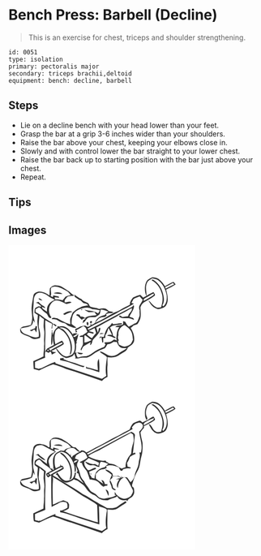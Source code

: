 # Bench Press: Barbell (Decline)
> This is an exercise for chest, triceps and shoulder strengthening.

``` 
id: 0051 
type: isolation 
primary: pectoralis major 
secondary: triceps brachii,deltoid 
equipment: bench: decline, barbell 
``` 

## Steps

 - Lie on a decline bench with your head lower than your feet.
 - Grasp the bar at a grip 3-6 inches wider than your shoulders.
 - Raise the bar above your chest, keeping your elbows close in.
 - Slowly and with control lower the bar straight to your lower chest.
 - Raise the bar back up to starting position with the bar just above your chest.
 - Repeat.

## Tips


## Images

<svg width="368" height="300" viewBox="0 0 276 225" xmlns="http://www.w3.org/2000/svg"><g fill="#FFF"><path d="M0 0h276v225H0V0m212.46 47.67c-2.99 1.8-6.79 3-8.35 6.42-3.16 6.53-2.7 14.42-.11 21.06-1.58.8-3.14 1.6-4.71 2.41-1.35-1.43-2.64-2.92-4.19-4.14-3.74.77-7.41 2.18-10.71 4.08-2.47 3.04-4.73 6.56-4.74 10.62-4.57 2.73-9.66 4.47-14.02 7.56-2.92 2.12-6.44 2.97-9.73 4.28-9.1 5.26-17.89 11.16-27.76 14.93 1.76-2.12 3.46-4.32 5.45-6.24 2.6-2.16 6.1-2.55 9.35-2.53.81-.83 1.62-1.65 2.43-2.48-.29-.38-.86-1.14-1.15-1.52 2.78-1.47 5.87-1.75 8.96-1.53l2.23-1.63c-2.28-.47-4.57-.87-6.87-1.25-1.44-1.41-2.84-3-4.75-3.79-3.27-1.14-6.72-.17-9.98.48-3.62-2.01-7.89-1.75-11.71-3.11-2.9-.8-2.37-5.04-5.16-6.07-3.2-1.38-6.66-2.31-8.77-5.32-3.93-1.44-7.1-4.1-10.28-6.75-.01 1.08 0 2.15.01 3.23 2.94 2.03 5.71 4.36 9.13 5.57 1.24 1.3 2.51 2.57 3.86 3.76 1.76.32 3.49.72 5.21 1.21.63.74 1.26 1.48 1.9 2.22-4.05.69-8.35.82-11.92 3.11-4.19 1.29-7.46 4.34-10.79 7.04-1.67 2.33-2.08 5.32-3.26 7.91-1.41 3.1-.5 6.55-.46 9.82-7.08-1.71-13.32-5.6-19.67-9-2.51-.17-7.03-1.97-8.01 1.39 3 .11 6.46-.32 8.93 1.77 2.67 2.06 5.84 3.33 9.15 3.9 3.21.51 4.89 3.85 7.97 4.68 3.43 1.02 6.73 3.39 10.44 2.04-2.3-1.77-4.74-3.37-7.02-5.18-.02-3.6.08-7.25 1.19-10.7.99-5.31 5.66-8.87 10.29-11.01 5.98-2.32 13.41-4.26 19.07-.18 3.92.09 7.78.78 11.54 1.86-.87 1.44-1.82 2.83-2.77 4.21-6.08-3.97-13.57-3.47-20.32-5.41 1.94 1.64 4.29 2.66 6.53 3.82 2.72-.09 5.44-.21 8.16-.43 1.17 1.45 2.31 2.94 3.43 4.45-5.8 1.61-12.53.25-17.32 4.65-1.8-1.67-4-2.65-6.48-2.14-.55-.99-1.1-1.97-1.64-2.95-1.88-.37-4.53-1.81-4.57 1.12 3.57 1.13 5.38 4.5 8.26 6.56 1.33-1.88 3.33-2.28 5.57-1.87-1.15.85-2.31 1.68-3.48 2.49-.4 1.48-.79 2.95-1.13 4.45a54.62 54.62 0 0 0 3.23-2.64c1.4-1.71 2.51-3.71 4.25-5.11 3.54-1.91 7.67-.89 11.5-1.36 2.26-1.15 4.44-2.59 6.25-4.37.92-2.18 1.18-4.57 1.73-6.86 3.98.09 7.62 1.71 11.21 3.28-2.06 1.31-4.05 2.78-5.31 4.91-6 .97-12.04 4.61-14.18 10.52-.9 2.5-3.89 2.99-5.86 4.4-.08-.7-.23-2.08-.31-2.77-.77 1-.82 2.24-.84 3.46-1.38.71-2.74 1.49-4.23 1.97-1.35-.62-2.6-1.43-3.87-2.18-2.31.62-4.73.78-6.99 1.54-2.39 1.47-4.91 2.72-7.57 3.62.33 1.87.66 3.73 1.01 5.6l2.03-1.87c-.45-.42-1.35-1.25-1.81-1.67 3.76-1.9 7.21-4.36 10.97-6.25 3.82.88 4.5 5.41 6 8.43-2.52 1.79-5.02 3.59-7.62 5.26-1.73.09-3.57.24-3.99 2.3 1.61-.06 3.22-.13 4.84-.22-.01 3.56.29 7.11.16 10.67-.67 2.84-2.49 5.2-3.53 7.89.22.45.66 1.37.87 1.82 1.26-2.36 1.95-5.26 4.32-6.82 3.13-2.03 6.42-3.8 9.63-5.68-.23 1.1-.7 3.31-.93 4.41 3.69-1.19 2.56-5.8 4.75-8.31 4.4-5.15 10.78-9.85 10.6-17.35-.5.12-1.49.35-1.99.46-.48 2.27-1.08 4.52-1.72 6.75-.85-2.47-1.61-4.95-2.42-7.43 9.42-4.93 18.55-10.42 28.04-15.24 3.34-1.53 6.1-4.05 9.52-5.44 5.23-2.34 9.92-5.69 15.12-8.09.84 3.64-2.52 6.24-4.45 8.89-.38 1.08-.78 2.16-1.21 3.22-2.68.37-5.39.47-8.04 1.02-1.53-.68-2.86-2.34-4.65-2.11-.14.32-.41.96-.55 1.28 3.54 3.37 8.92 2.25 13.37 2.6 3.1-.35 5.64 1.66 8.5 2.42.78-3.45-4.28-3.48-6.45-4.73 1.51-3.92 4.2-7.24 5.79-11.12.6-1.91 1.56-4.15.3-6.01-1 1.2-1.8 2.69-3.34 3.28-21.29 10.61-41.74 22.84-63.19 33.14-.63-.39-1.24-.8-1.84-1.24 6.66-4.26 13.69-7.86 20.83-11.22 9.04-5.1 18.48-9.46 27.33-14.88 7.03-3.4 13.97-7.02 20.67-11.04-.91-.33-2.72-1-3.63-1.33.98-1.81 2.09-3.56 2.97-5.42 2.73-2.08 6.06-2.97 9.19-4.22 1.45 1.84 3 3.59 4.54 5.36-1.15 2.64-2.72 5.06-4.3 7.45-1.62 2.47-1.2 5.61-.28 8.26-.62 3.14.85 6.42-.63 9.4-1.61 3.59-2.23 9.16-6.97 9.79-2.76 1.63-5.48 3.35-8.41 4.67-1.86-1.85-3.66-3.78-4.67-6.25-.49-1.63-2.46-1.48-3.73-2.07-.05 1.55-.08 3.1-.09 4.65-3.46 2.53-8.91.36-11.53 4.18 1.99.1 3.99.11 5.99.1-4.29 4.98-3.66 11.78-4.5 17.88.35.48 1.04 1.44 1.39 1.91-1.6-.51-3.2-1.04-4.8-1.54-1.86 1.58-3.83 3.2-6.24 3.82-2.68.43-5.43.22-8.11.7a62.19 62.19 0 0 0 1.8 3.04c-.71 1.16-1.42 2.33-2.11 3.51-4.9 1.78-9.73 3.89-14.12 6.72-3.78 2.81-7.66 5.81-12.28 7.06-4.26-.31-8.47.49-12.43 2.05-1.72-2.37-3.14-5.1-1.98-8.08-.77.43-1.53.86-2.29 1.31 1.18-3.79 1.95-7.71 1.66-11.7-.31-1.73.61-3.19 1.72-4.41-.38.09-1.12.27-1.5.36 1.19-4.21 2.87-8.36 3.08-12.77-2 2.14-4.39 6.21-7.8 3.92 2.09-1.63 4.47-2.79 6.73-4.15-2.23-.8-4.55-.81-6.96-.05l.2 1.79c-3.26-4.95-7-10.19-12.84-12.24-2.44-1.05-5.12-.59-7.59.07-.31-.64-3.81-.93-2.63.67l.31.4c-4.23 2.66-6.29 7.35-7.52 12-.07-1.64-.09-3.28-.12-4.91l-1.16-.02c-.38 6.51-1.38 13.04-.46 19.56 2.81-4.46 1.08-9.8 2.06-14.65.14 4.76.23 9.55 1.75 14.12-3.4 1.96-6.94 3.66-10.37 5.57-1.05 1.27-1.76 2.77-2.7 4.12.05-7.78-.12-15.57.36-23.35.3-7.64-.68-15.28-.07-22.92 3.25 1.97 6.65 3.66 10.12 5.2-.32 2.4-.63 4.8-1.01 7.19l.98-.23c.15-2.13.44-4.25 1.01-6.3 1.56.97 2.75 2.56 4.5 3.23.26-.39.77-1.15 1.03-1.53-1.24-.75-2.43-1.56-3.61-2.4-.21.18-.64.55-.86.73-2.51-2.91-6.14-4.37-9.27-6.48-5.91-3.48-10.81-8.56-17.22-11.21-.08-1.39-.16-2.78-.23-4.17 1.95-.83 3.68-3.02 5.81-2.92 3.34 2.26 5.44 5.99 9 8.03 3.66 1.47 3.16 6.98 7.24 7.9.37-.35 1.1-1.05 1.46-1.4-6.44-7.31-4.15-21.23 5.55-24.69 6.28-1.28 11.41 3.22 17.04 5.06 2.49-.56 4.97-1.25 7.31-2.3-2.94-2.57-6.92-.1-10.32-.14.04-.86.13-2.57.17-3.43 1.19-1.53 2.39-3.05 3.6-4.56 3.45-1.79 7.46-.94 10.99-2.28-3.66-1.05-5.81-4.32-8.85-6.32-5.7-3.42-10.91-8.55-18.04-8.41-3.86-.73-7.46 1.36-9.66 4.42-.55 3.44-.3 6.95-.66 10.41-4.54-3.17-9.75-6.01-15.47-5.82-3.41.61-7.84 2.2-8.34 6.17-.97 5.7-2.19 11.38-2.61 17.16-.47 5.71 1.24 11.35.76 17.07-.09 3.07-.98 6.02-1.71 8.98-3.13.57-6.14 1.7-9.32 2.03-1.78.18-3.59.64-4.92 1.91-2.62 1.6-1.93 5.46-.57 7.68 2.97 2.7 6.95 3.86 10.67 5.16 2.64.81 4.68 2.83 7.24 3.81 3.42.87 6.86-.29 10.12-1.24 1.96-5.85-1.15-11.55-1.83-17.31.17-5.3.48-10.6 1.22-15.85 2.19 1.79 4.28 3.7 6.61 5.32-.11 5.01-1.13 10.07.06 15.03 1.39 6.08-.32 12.2.2 18.32.15 2.2.17 4.4-.17 6.58.38 5.01-1.11 9.94-.71 14.96-4.94 2.67-10.16 4.73-15.19 7.21.04 3.87.41 7.73.66 11.59 2.69.49 5.34 1.17 7.89 2.15 6.88-3.1 13.51-6.9 20.78-9.02 6.49 1.73 12.84 4.02 19.03 6.64 17.97 5.26 35.57 11.73 53.28 17.82 2.28-2.56 5.13-4.56 8.29-5.88.02-5.98-.81-11.95.05-17.92-.19-3.76-.15-7.52-.18-11.29 4.19.48 8.56.64 12.64-.6 4.43-2.01 8.34-5 12.57-7.39 2.56-1.27 4.21-3.74 4.99-6.43 3.99-2.36 8.78-5.07 9.38-10.19.71-6.55-1.63-13.15-5.16-18.61 1.48-1.1 2.86-2.32 4.1-3.68 1.95-.63 3.98-1.05 5.83-1.94 1.97-2.47 3.28-5.46 4.34-8.42 1.17-5.41.37-10.97.09-16.43 1.16-2.8 2.66-5.77 5.37-7.35 5.28-3.37 11-6.07 15.92-9.98 1.06-2.07-.98-3.75-1.98-5.33-3.4 1.85-7.04 3.24-10.16 5.57.01-6.26-2.24-12.82.56-18.83 1.12-3.74 4.95-5.17 8.04-6.87 3.31.68 6.9 1.07 9.55 3.4 6.5 5.25 10.1 13.35 11.6 21.41.59 5.86-.25 12.55-4.98 16.63-.49-.51-.96-1.02-1.43-1.53 2.77-4.14 2.72-9.5 1.74-14.2-1.65-9.09-6.38-18.15-14.35-23.18-.87-.7-3.81-1.4-2.77.63 6.76 3.7 11.87 10.1 13.97 17.52 2.84 7.04 1.83 14.88-.53 21.9-2.2.33-4.52 1.2-6.68.23-5.03-2.1-7.87-7-11.9-10.38 2.51 6.13 7.91 12.09 14.71 13.01 4.24-.87 9.59-1.72 11.69-6.08 3.95-7.07 1.54-15.4-.29-22.73 4.67-2.64 9.63-4.77 14.08-7.79-1.04-1.3-1.94-2.77-3.32-3.74-4.4 1.69-8.51 4.05-12.52 6.52-3.97-6.86-10.26-14.37-19.11-13.16M107.65 95.06c.29 3.27 3.03-1.64 0 0m-26.77 6.74c.95.37 1.87 2.01 2.95.89 3.31-2.05 7.04-3.1 10.7-4.33-4.54-2.1-9.87.81-13.65 3.44m40.11 13.19c1.38 1.27 3.55-1.09 2.26-2.37-1.39-1.2-3.65 1.03-2.26 2.37m-5.27-.61c-.14 1.53.04 3.17 1.25 4.26 2.71-.57 1.04-7.11-1.25-4.26m37.56.59c-1.09 1.69-2.19 3.43-3.76 4.72-5.13 3.68-6.65 10.29-8.34 16.01-1.83-.12-3.65-.29-5.47-.5-.46.85-.91 1.71-1.36 2.57 1.08-.55 2.16-1.11 3.24-1.67.47 2.61.95 5.21 1.23 7.84.37-.03 1.1-.11 1.47-.15-.03-2.09-.03-4.17-.01-6.26l3-.36c.03-1.33.05-2.65.08-3.97 2.54-3.08 3.26-7.09 4.74-10.69 1.84 3.33 3.39 6.81 5.13 10.19-2.43.08-5.23-.76-7.23 1.1 2.63.58 5.38.83 7.77 2.15 1.66.66 3.59 2.38 5.17.55-1.4-.86-2.85-1.64-4.2-2.57-.36-4.38-2.6-8.19-4.45-12.07 4.59-4.86 11.76-3 17.53-5l.28-1.21c-4.52-.64-8.83 1.23-13.32 1.19-.38-.47-1.12-1.41-1.5-1.87m-89.09 11.39c-1.49 3.06 3.35-.01 0 0m70.42 5.11c2.31.05 4.65-.07 6.83-.91-2.31-.35-5.13-1.28-6.83.91m-32.89 26.89c1.42 3.05 6.47 4.46 8.55 1.41-2.85-.46-5.68-1.05-8.55-1.41z"/><path d="M231.98 61.79a93.92 93.92 0 0 0 11.38-5.84l2.01 1.92c-4.27 2.08-8.51 4.24-12.68 6.52-.18-.65-.53-1.95-.71-2.6zM63.45 62.54c7.74-3.6 15.33 1.69 22.15 4.88 2.95 1.25 4.7 4 6.51 6.48-2.59.62-5.15 1.38-7.67 2.24-1.42 1.88-2.97 3.65-4.47 5.47-3.44-1.14-7.06-1.39-10.65-1.23-.46-1.04-.84-2.1-1.13-3.19 2.21-.25 4.39.49 6.56.81-.11-.53-.33-1.57-.43-2.1-2.69-.38-5.34-.99-7.96-1.69-.1.44-.31 1.31-.41 1.75l-.39.79c-.82-.4-2.47-1.21-3.29-1.61 2.36-4.1-1.12-8.53 1.18-12.6m3.16 8.73c4.4.78 8.88.87 13.35.93-3.81-3.02-9.13-3.17-13.35-.93zM41.97 71.66c4.31-2.89 9.66-.58 13.81 1.44 3.92 3.13 8.27 5.59 12.83 7.65-3.86 1.76-7.78 4.03-9.89 7.87-1.96 2.9-1.77 6.51-1.85 9.84-2.16-1.51-4.26-3.11-6.38-4.68-.31-.68-.94-2.03-1.25-2.7 1.71.74 3.45 1.41 5.21 2.02-.73-2.41-3.2-3.23-5.06-4.56-1.96-1.26-3.47-3.06-5.06-4.73-1.56.59-3.14 1.14-4.74 1.65 3.85-.6 6.11 2.77 8.89 4.73-.51.35-1.03.7-1.54 1.05-1.81-2.06-4 .37-5.87.91-3.2 1.29-2.17 5.29-2.67 7.99 1.64 1.06 3.31 2.08 4.99 3.08.02 3.28-.54 6.52-.68 9.79.03 7.61 3.14 14.96 1.98 22.62-6.54 2.59-12.53-1.91-18.59-3.7-3.97-1.27-7.88-4.22-8.08-8.73 4.73-1.5 9.89-1.48 14.38-3.77 3.33-1.23 4-5.39 3.99-8.51l2.6 3.56c-.61-3.89-1.94-7.64-2.47-11.54-.54-6.68.72-13.32.77-19.99.02-4.09 1.08-8.88 4.68-11.29m2.49 7.24c1.08 2.25 3.55 2.56 5.71 3.03-1.61-1.54-3.14-3.67-5.71-3.03m-4.48 40.91c.1 1.28-.21 2.36-.93 3.24-2.47 1.15-5.1 1.92-7.64 2.89.66.32 2 .96 2.66 1.28 1.81-.25 2.82-3.13 4.75-2.06.87 1.3 1.62 2.67 2.44 4.01.51-3.12.63-6.28.92-9.42l-2.2.06zM205.01 76.84c3.5-1.68 6.46-4.55 10.44-5.13-.32 1.42-1.03 2.74-2.44 3.33-4.34 2.35-8.26 5.47-12.94 7.19-.46-3.31 2.73-4.09 4.94-5.39zM162.77 132.87c-1.22-6.23 3.26-12.83 9.15-14.76 3.2 2.46 6.82 4.65 8.88 8.25 2.81 3.89 2.8 8.89 3.44 13.46-1.05 2.06-1.83 4.29-3.24 6.16-2.19 1.95-5.02 3.13-7.87 3.74-3.55.92-6.62-1.5-9.72-2.79-.42-1.73-.85-3.46-1.27-5.18.31-.28.93-.85 1.24-1.14-1.81-2.35-1.66-5.1-.61-7.74zM81.11 124.74c-1.78-1.25-4.02-1.54-5.85-2.69 4.6-1.37 9.36.83 12.75 3.88 6.18 6.02 10.11 14.46 10.14 23.15.08 4.49-.52 9.82-4.26 12.82-3.25 1.62-7.08 3.62-10.74 2.1-5.47-2.06-8.45-7.38-12.32-11.39 3.56-1.98 7.52-3.4 10.68-6 .94-2.09-1.38-3.8-2.42-5.38-3.24 1.74-6.51 3.41-9.73 5.18-1.52-5.92-1.8-12.3-.26-18.24.58-2.54 2.82-3.94 4.88-5.21 14.51 6.34 21.57 24.72 16.35 39.44 1.03-.99 2.37-1.86 2.59-3.4 3.47-12.48-2.58-25.84-11.81-34.26zM118.7 127.02c2.97-1.39 5.94-2.79 8.81-4.38.62 2.5 1.61 4.87 2.27 7.36-2.33 2.33-4.31 4.97-6.19 7.68-2.89-1.49-5.44-3.53-7.68-5.88.86-.85 1.74-1.68 2.65-2.47 2.41.32 4.7 1.18 7.08 1.65.08-.48.23-1.44.31-1.91-2.43-.62-4.83-1.39-7.25-2.05zM112.41 133.76l1.32-.47c3.16 2.29 5.91 5.14 9.43 6.94-3.38 1.88-7.03 3.45-10.93 3.72.3-3.4-.16-6.81.18-10.19z"/><path d="M155.8 142.95c1.4.17 2.84.42 4.23-.01 1.63 2.97 2.79 6.73 6.06 8.31 2.75 1.65 6.1.75 9.13.98-3.41 3.08-7.9 4.51-11.43 7.42-3.29 2.7-7.44 4.76-11.81 4.16-6.43-.37-10.78-6.68-17.27-6.57 3.26 3.4 8.05 4.81 11.07 8.48-1.32 9.1-2.87 18.48-1.04 27.6-2.21 1.4-4.36 2.9-6.53 4.37-22.79-7.83-45.85-14.84-68.55-22.99-.15-.49-.46-1.48-.61-1.97-7.15 2.11-13.48 6.21-20.26 9.21-1.02.48-2.07.5-3.13.06-.01.28-.01.82-.01 1.09-2.13-.48-4.24-1.03-6.36-1.59-.05-2.95-.08-5.91-.05-8.87 4.92-2.42 10.15-4.12 15.16-6.33-.92-3.03-.45-6.17.15-9.21 1.63.48 3.14 1.27 4.63 2.07.72-.52 2.16-1.55 2.88-2.07 1.07 1.41 1.79 3 1.96 4.78 2.21-1.18 4.42-2.35 6.54-3.68-1.51-.27-3.05-.35-4.58-.38-.87-.55-1.73-1.1-2.59-1.66 2.51-.56 4.77-1.79 6.95-3.09 2.78 5.84 7.45 11.25 13.71 13.39 3.41 1.28 6.79-.87 9.92-2 1.73-.61 2.6-2.38 3.44-3.86.97 2.01 1.35 4.23 1.95 6.36-.38.19-1.12.55-1.49.74 2.39.02 4.81-.01 7.12-.72 3.62-1.08 7.41-.43 11.11-.7 4.52-1.43 8.45-4.17 12.16-7.04 4.49-2.85 9.4-5 14.36-6.88 1.74-1.53 2.57-3.8 3.71-5.77 3.54-.02 6.62-1.7 9.47-3.63M76.39 167.5c.02.83.05 1.66.08 2.5 11.88 1.9 22.86 7.04 34.27 10.6.64-.56 1.28-1.12 1.91-1.69-5.68-.64-10.67-3.63-16.15-5.02a98.519 98.519 0 0 1-15.15-5.3c.11-.46.35-1.37.47-1.82-1.81.24-3.62.51-5.43.73m55.92 17.41c-4.33-.82-8.43-2.48-12.73-3.41-1.68-.57-3.78-.47-4.92-2.06.1.96.19 1.93.28 2.9 6.72.83 12.93 3.91 19.49 5.51.28-6.65.44-13.36-.83-19.93-3.28 5.09-1.39 11.35-1.29 16.99z"/><path d="M60.02 153.19c6.78-2.29 12.33-7.43 19.24-9.22l.86 1.25c-5.92 3.99-12.69 6.57-18.55 10.7-.52-.91-1.04-1.82-1.55-2.73zM58.14 154.55c1.34.23 1.57.94.69 2.11-1.34-.24-1.58-.94-.69-2.11z"/></g><g fill="#333"><path d="M212.46 47.67c8.85-1.21 15.14 6.3 19.11 13.16 4.01-2.47 8.12-4.83 12.52-6.52 1.38.97 2.28 2.44 3.32 3.74-4.45 3.02-9.41 5.15-14.08 7.79 1.83 7.33 4.24 15.66.29 22.73-2.1 4.36-7.45 5.21-11.69 6.08-6.8-.92-12.2-6.88-14.71-13.01 4.03 3.38 6.87 8.28 11.9 10.38 2.16.97 4.48.1 6.68-.23 2.36-7.02 3.37-14.86.53-21.9-2.1-7.42-7.21-13.82-13.97-17.52-1.04-2.03 1.9-1.33 2.77-.63 7.97 5.03 12.7 14.09 14.35 23.18.98 4.7 1.03 10.06-1.74 14.2.47.51.94 1.02 1.43 1.53 4.73-4.08 5.57-10.77 4.98-16.63-1.5-8.06-5.1-16.16-11.6-21.41-2.65-2.33-6.24-2.72-9.55-3.4-3.09 1.7-6.92 3.13-8.04 6.87-2.8 6.01-.55 12.57-.56 18.83 3.12-2.33 6.76-3.72 10.16-5.57 1 1.58 3.04 3.26 1.98 5.33-4.92 3.91-10.64 6.61-15.92 9.98-2.71 1.58-4.21 4.55-5.37 7.35.28 5.46 1.08 11.02-.09 16.43-1.06 2.96-2.37 5.95-4.34 8.42-1.85.89-3.88 1.31-5.83 1.94a28.663 28.663 0 0 1-4.1 3.68c3.53 5.46 5.87 12.06 5.16 18.61-.6 5.12-5.39 7.83-9.38 10.19-.78 2.69-2.43 5.16-4.99 6.43-4.23 2.39-8.14 5.38-12.57 7.39-4.08 1.24-8.45 1.08-12.64.6.03 3.77-.01 7.53.18 11.29-.86 5.97-.03 11.94-.05 17.92-3.16 1.32-6.01 3.32-8.29 5.88-17.71-6.09-35.31-12.56-53.28-17.82-6.19-2.62-12.54-4.91-19.03-6.64-7.27 2.12-13.9 5.92-20.78 9.02-2.55-.98-5.2-1.66-7.89-2.15-.25-3.86-.62-7.72-.66-11.59 5.03-2.48 10.25-4.54 15.19-7.21-.4-5.02 1.09-9.95.71-14.96.34-2.18.32-4.38.17-6.58-.52-6.12 1.19-12.24-.2-18.32-1.19-4.96-.17-10.02-.06-15.03-2.33-1.62-4.42-3.53-6.61-5.32-.74 5.25-1.05 10.55-1.22 15.85.68 5.76 3.79 11.46 1.83 17.31-3.26.95-6.7 2.11-10.12 1.24-2.56-.98-4.6-3-7.24-3.81-3.72-1.3-7.7-2.46-10.67-5.16-1.36-2.22-2.05-6.08.57-7.68 1.33-1.27 3.14-1.73 4.92-1.91 3.18-.33 6.19-1.46 9.32-2.03.73-2.96 1.62-5.91 1.71-8.98.48-5.72-1.23-11.36-.76-17.07.42-5.78 1.64-11.46 2.61-17.16.5-3.97 4.93-5.56 8.34-6.17 5.72-.19 10.93 2.65 15.47 5.82.36-3.46.11-6.97.66-10.41 2.2-3.06 5.8-5.15 9.66-4.42 7.13-.14 12.34 4.99 18.04 8.41 3.04 2 5.19 5.27 8.85 6.32-3.53 1.34-7.54.49-10.99 2.28-1.21 1.51-2.41 3.03-3.6 4.56-.04.86-.13 2.57-.17 3.43 3.4.04 7.38-2.43 10.32.14-2.34 1.05-4.82 1.74-7.31 2.3-5.63-1.84-10.76-6.34-17.04-5.06-9.7 3.46-11.99 17.38-5.55 24.69-.36.35-1.09 1.05-1.46 1.4-4.08-.92-3.58-6.43-7.24-7.9-3.56-2.04-5.66-5.77-9-8.03-2.13-.1-3.86 2.09-5.81 2.92.07 1.39.15 2.78.23 4.17 6.41 2.65 11.31 7.73 17.22 11.21 3.13 2.11 6.76 3.57 9.27 6.48.22-.18.65-.55.86-.73 1.18.84 2.37 1.65 3.61 2.4-.26.38-.77 1.14-1.03 1.53-1.75-.67-2.94-2.26-4.5-3.23-.57 2.05-.86 4.17-1.01 6.3l-.98.23c.38-2.39.69-4.79 1.01-7.19-3.47-1.54-6.87-3.23-10.12-5.2-.61 7.64.37 15.28.07 22.92-.48 7.78-.31 15.57-.36 23.35.94-1.35 1.65-2.85 2.7-4.12 3.43-1.91 6.97-3.61 10.37-5.57-1.52-4.57-1.61-9.36-1.75-14.12-.98 4.85.75 10.19-2.06 14.65-.92-6.52.08-13.05.46-19.56l1.16.02c.03 1.63.05 3.27.12 4.91 1.23-4.65 3.29-9.34 7.52-12l-.31-.4c-1.18-1.6 2.32-1.31 2.63-.67 2.47-.66 5.15-1.12 7.59-.07 5.84 2.05 9.58 7.29 12.84 12.24l-.2-1.79c2.41-.76 4.73-.75 6.96.05-2.26 1.36-4.64 2.52-6.73 4.15 3.41 2.29 5.8-1.78 7.8-3.92-.21 4.41-1.89 8.56-3.08 12.77.38-.09 1.12-.27 1.5-.36-1.11 1.22-2.03 2.68-1.72 4.41.29 3.99-.48 7.91-1.66 11.7.76-.45 1.52-.88 2.29-1.31-1.16 2.98.26 5.71 1.98 8.08 3.96-1.56 8.17-2.36 12.43-2.05 4.62-1.25 8.5-4.25 12.28-7.06 4.39-2.83 9.22-4.94 14.12-6.72.69-1.18 1.4-2.35 2.11-3.51-.63-1-1.23-2.01-1.8-3.04 2.68-.48 5.43-.27 8.11-.7 2.41-.62 4.38-2.24 6.24-3.82 1.6.5 3.2 1.03 4.8 1.54-.35-.47-1.04-1.43-1.39-1.91.84-6.1.21-12.9 4.5-17.88-2 .01-4 0-5.99-.1 2.62-3.82 8.07-1.65 11.53-4.18.01-1.55.04-3.1.09-4.65 1.27.59 3.24.44 3.73 2.07 1.01 2.47 2.81 4.4 4.67 6.25 2.93-1.32 5.65-3.04 8.41-4.67 4.74-.63 5.36-6.2 6.97-9.79 1.48-2.98.01-6.26.63-9.4-.92-2.65-1.34-5.79.28-8.26 1.58-2.39 3.15-4.81 4.3-7.45-1.54-1.77-3.09-3.52-4.54-5.36-3.13 1.25-6.46 2.14-9.19 4.22-.88 1.86-1.99 3.61-2.97 5.42.91.33 2.72 1 3.63 1.33-6.7 4.02-13.64 7.64-20.67 11.04-8.85 5.42-18.29 9.78-27.33 14.88-7.14 3.36-14.17 6.96-20.83 11.22.6.44 1.21.85 1.84 1.24 21.45-10.3 41.9-22.53 63.19-33.14 1.54-.59 2.34-2.08 3.34-3.28 1.26 1.86.3 4.1-.3 6.01-1.59 3.88-4.28 7.2-5.79 11.12 2.17 1.25 7.23 1.28 6.45 4.73-2.86-.76-5.4-2.77-8.5-2.42-4.45-.35-9.83.77-13.37-2.6.14-.32.41-.96.55-1.28 1.79-.23 3.12 1.43 4.65 2.11 2.65-.55 5.36-.65 8.04-1.02.43-1.06.83-2.14 1.21-3.22 1.93-2.65 5.29-5.25 4.45-8.89-5.2 2.4-9.89 5.75-15.12 8.09-3.42 1.39-6.18 3.91-9.52 5.44-9.49 4.82-18.62 10.31-28.04 15.24.81 2.48 1.57 4.96 2.42 7.43.64-2.23 1.24-4.48 1.72-6.75.5-.11 1.49-.34 1.99-.46.18 7.5-6.2 12.2-10.6 17.35-2.19 2.51-1.06 7.12-4.75 8.31.23-1.1.7-3.31.93-4.41-3.21 1.88-6.5 3.65-9.63 5.68-2.37 1.56-3.06 4.46-4.32 6.82-.21-.45-.65-1.37-.87-1.82 1.04-2.69 2.86-5.05 3.53-7.89.13-3.56-.17-7.11-.16-10.67-1.62.09-3.23.16-4.84.22.42-2.06 2.26-2.21 3.99-2.3 2.6-1.67 5.1-3.47 7.62-5.26-1.5-3.02-2.18-7.55-6-8.43-3.76 1.89-7.21 4.35-10.97 6.25.46.42 1.36 1.25 1.81 1.67l-2.03 1.87c-.35-1.87-.68-3.73-1.01-5.6 2.66-.9 5.18-2.15 7.57-3.62 2.26-.76 4.68-.92 6.99-1.54 1.27.75 2.52 1.56 3.87 2.18 1.49-.48 2.85-1.26 4.23-1.97.02-1.22.07-2.46.84-3.46.08.69.23 2.07.31 2.77 1.97-1.41 4.96-1.9 5.86-4.4 2.14-5.91 8.18-9.55 14.18-10.52 1.26-2.13 3.25-3.6 5.31-4.91-3.59-1.57-7.23-3.19-11.21-3.28-.55 2.29-.81 4.68-1.73 6.86-1.81 1.78-3.99 3.22-6.25 4.37-3.83.47-7.96-.55-11.5 1.36-1.74 1.4-2.85 3.4-4.25 5.11-1.04.92-2.12 1.8-3.23 2.64.34-1.5.73-2.97 1.13-4.45 1.17-.81 2.33-1.64 3.48-2.49-2.24-.41-4.24-.01-5.57 1.87-2.88-2.06-4.69-5.43-8.26-6.56.04-2.93 2.69-1.49 4.57-1.12.54.98 1.09 1.96 1.64 2.95 2.48-.51 4.68.47 6.48 2.14 4.79-4.4 11.52-3.04 17.32-4.65-1.12-1.51-2.26-3-3.43-4.45-2.72.22-5.44.34-8.16.43-2.24-1.16-4.59-2.18-6.53-3.82 6.75 1.94 14.24 1.44 20.32 5.41.95-1.38 1.9-2.77 2.77-4.21-3.76-1.08-7.62-1.77-11.54-1.86-5.66-4.08-13.09-2.14-19.07.18-4.63 2.14-9.3 5.7-10.29 11.01-1.11 3.45-1.21 7.1-1.19 10.7 2.28 1.81 4.72 3.41 7.02 5.18-3.71 1.35-7.01-1.02-10.44-2.04-3.08-.83-4.76-4.17-7.97-4.68-3.31-.57-6.48-1.84-9.15-3.9-2.47-2.09-5.93-1.66-8.93-1.77.98-3.36 5.5-1.56 8.01-1.39 6.35 3.4 12.59 7.29 19.67 9-.04-3.27-.95-6.72.46-9.82 1.18-2.59 1.59-5.58 3.26-7.91 3.33-2.7 6.6-5.75 10.79-7.04 3.57-2.29 7.87-2.42 11.92-3.11-.64-.74-1.27-1.48-1.9-2.22-1.72-.49-3.45-.89-5.21-1.21-1.35-1.19-2.62-2.46-3.86-3.76-3.42-1.21-6.19-3.54-9.13-5.57-.01-1.08-.02-2.15-.01-3.23 3.18 2.65 6.35 5.31 10.28 6.75 2.11 3.01 5.57 3.94 8.77 5.32 2.79 1.03 2.26 5.27 5.16 6.07 3.82 1.36 8.09 1.1 11.71 3.11 3.26-.65 6.71-1.62 9.98-.48 1.91.79 3.31 2.38 4.75 3.79 2.3.38 4.59.78 6.87 1.25l-2.23 1.63c-3.09-.22-6.18.06-8.96 1.53.29.38.86 1.14 1.15 1.52-.81.83-1.62 1.65-2.43 2.48-3.25-.02-6.75.37-9.35 2.53-1.99 1.92-3.69 4.12-5.45 6.24 9.87-3.77 18.66-9.67 27.76-14.93 3.29-1.31 6.81-2.16 9.73-4.28 4.36-3.09 9.45-4.83 14.02-7.56.01-4.06 2.27-7.58 4.74-10.62 3.3-1.9 6.97-3.31 10.71-4.08 1.55 1.22 2.84 2.71 4.19 4.14 1.57-.81 3.13-1.61 4.71-2.41-2.59-6.64-3.05-14.53.11-21.06 1.56-3.42 5.36-4.62 8.35-6.42m19.52 14.12c.18.65.53 1.95.71 2.6 4.17-2.28 8.41-4.44 12.68-6.52l-2.01-1.92a93.92 93.92 0 0 1-11.38 5.84m-168.53.75c-2.3 4.07 1.18 8.5-1.18 12.6.82.4 2.47 1.21 3.29 1.61l.39-.79c.1-.44.31-1.31.41-1.75 2.62.7 5.27 1.31 7.96 1.69.1.53.32 1.57.43 2.1-2.17-.32-4.35-1.06-6.56-.81.29 1.09.67 2.15 1.13 3.19 3.59-.16 7.21.09 10.65 1.23 1.5-1.82 3.05-3.59 4.47-5.47 2.52-.86 5.08-1.62 7.67-2.24-1.81-2.48-3.56-5.23-6.51-6.48-6.82-3.19-14.41-8.48-22.15-4.88m-21.48 9.12c-3.6 2.41-4.66 7.2-4.68 11.29-.05 6.67-1.31 13.31-.77 19.99.53 3.9 1.86 7.65 2.47 11.54l-2.6-3.56c.01 3.12-.66 7.28-3.99 8.51-4.49 2.29-9.65 2.27-14.38 3.77.2 4.51 4.11 7.46 8.08 8.73 6.06 1.79 12.05 6.29 18.59 3.7 1.16-7.66-1.95-15.01-1.98-22.62.14-3.27.7-6.51.68-9.79-1.68-1-3.35-2.02-4.99-3.08.5-2.7-.53-6.7 2.67-7.99 1.87-.54 4.06-2.97 5.87-.91.51-.35 1.03-.7 1.54-1.05-2.78-1.96-5.04-5.33-8.89-4.73 1.6-.51 3.18-1.06 4.74-1.65 1.59 1.67 3.1 3.47 5.06 4.73 1.86 1.33 4.33 2.15 5.06 4.56-1.76-.61-3.5-1.28-5.21-2.02.31.67.94 2.02 1.25 2.7 2.12 1.57 4.22 3.17 6.38 4.68.08-3.33-.11-6.94 1.85-9.84 2.11-3.84 6.03-6.11 9.89-7.87-4.56-2.06-8.91-4.52-12.83-7.65-4.15-2.02-9.5-4.33-13.81-1.44m163.04 5.18c-2.21 1.3-5.4 2.08-4.94 5.39 4.68-1.72 8.6-4.84 12.94-7.19 1.41-.59 2.12-1.91 2.44-3.33-3.98.58-6.94 3.45-10.44 5.13m-42.24 56.03c-1.05 2.64-1.2 5.39.61 7.74-.31.29-.93.86-1.24 1.14.42 1.72.85 3.45 1.27 5.18 3.1 1.29 6.17 3.71 9.72 2.79 2.85-.61 5.68-1.79 7.87-3.74 1.41-1.87 2.19-4.1 3.24-6.16-.64-4.57-.63-9.57-3.44-13.46-2.06-3.6-5.68-5.79-8.88-8.25-5.89 1.93-10.37 8.53-9.15 14.76m-81.66-8.13c9.23 8.42 15.28 21.78 11.81 34.26-.22 1.54-1.56 2.41-2.59 3.4 5.22-14.72-1.84-33.1-16.35-39.44-2.06 1.27-4.3 2.67-4.88 5.21-1.54 5.94-1.26 12.32.26 18.24 3.22-1.77 6.49-3.44 9.73-5.18 1.04 1.58 3.36 3.29 2.42 5.38-3.16 2.6-7.12 4.02-10.68 6 3.87 4.01 6.85 9.33 12.32 11.39 3.66 1.52 7.49-.48 10.74-2.1 3.74-3 4.34-8.33 4.26-12.82-.03-8.69-3.96-17.13-10.14-23.15-3.39-3.05-8.15-5.25-12.75-3.88 1.83 1.15 4.07 1.44 5.85 2.69m37.59 2.28c2.42.66 4.82 1.43 7.25 2.05-.08.47-.23 1.43-.31 1.91-2.38-.47-4.67-1.33-7.08-1.65-.91.79-1.79 1.62-2.65 2.47 2.24 2.35 4.79 4.39 7.68 5.88 1.88-2.71 3.86-5.35 6.19-7.68-.66-2.49-1.65-4.86-2.27-7.36-2.87 1.59-5.84 2.99-8.81 4.38m-6.29 6.74c-.34 3.38.12 6.79-.18 10.19 3.9-.27 7.55-1.84 10.93-3.72-3.52-1.8-6.27-4.65-9.43-6.94l-1.32.47m43.39 9.19c-2.85 1.93-5.93 3.61-9.47 3.63-1.14 1.97-1.97 4.24-3.71 5.77-4.96 1.88-9.87 4.03-14.36 6.88-3.71 2.87-7.64 5.61-12.16 7.04-3.7.27-7.49-.38-11.11.7-2.31.71-4.73.74-7.12.72.37-.19 1.11-.55 1.49-.74-.6-2.13-.98-4.35-1.95-6.36-.84 1.48-1.71 3.25-3.44 3.86-3.13 1.13-6.51 3.28-9.92 2-6.26-2.14-10.93-7.55-13.71-13.39-2.18 1.3-4.44 2.53-6.95 3.09.86.56 1.72 1.11 2.59 1.66 1.53.03 3.07.11 4.58.38-2.12 1.33-4.33 2.5-6.54 3.68-.17-1.78-.89-3.37-1.96-4.78-.72.52-2.16 1.55-2.88 2.07-1.49-.8-3-1.59-4.63-2.07-.6 3.04-1.07 6.18-.15 9.21-5.01 2.21-10.24 3.91-15.16 6.33-.03 2.96 0 5.92.05 8.87 2.12.56 4.23 1.11 6.36 1.59 0-.27 0-.81.01-1.09 1.06.44 2.11.42 3.13-.06 6.78-3 13.11-7.1 20.26-9.21.15.49.46 1.48.61 1.97 22.7 8.15 45.76 15.16 68.55 22.99 2.17-1.47 4.32-2.97 6.53-4.37-1.83-9.12-.28-18.5 1.04-27.6-3.02-3.67-7.81-5.08-11.07-8.48 6.49-.11 10.84 6.2 17.27 6.57 4.37.6 8.52-1.46 11.81-4.16 3.53-2.91 8.02-4.34 11.43-7.42-3.03-.23-6.38.67-9.13-.98-3.27-1.58-4.43-5.34-6.06-8.31-1.39.43-2.83.18-4.23.01m-95.78 10.24c.51.91 1.03 1.82 1.55 2.73 5.86-4.13 12.63-6.71 18.55-10.7l-.86-1.25c-6.91 1.79-12.46 6.93-19.24 9.22m-1.88 1.36c-.89 1.17-.65 1.87.69 2.11.88-1.17.65-1.88-.69-2.11z"/><path d="M66.61 71.27c4.22-2.24 9.54-2.09 13.35.93-4.47-.06-8.95-.15-13.35-.93zM44.46 78.9c2.57-.64 4.1 1.49 5.71 3.03-2.16-.47-4.63-.78-5.71-3.03zM107.65 95.06c3.03-1.64.29 3.27 0 0zM80.88 101.8c3.78-2.63 9.11-5.54 13.65-3.44-3.66 1.23-7.39 2.28-10.7 4.33-1.08 1.12-2-.52-2.95-.89zM120.99 114.99c-1.39-1.34.87-3.57 2.26-2.37 1.29 1.28-.88 3.64-2.26 2.37zM115.72 114.38c2.29-2.85 3.96 3.69 1.25 4.26-1.21-1.09-1.39-2.73-1.25-4.26zM153.28 114.97c.38.46 1.12 1.4 1.5 1.87 4.49.04 8.8-1.83 13.32-1.19l-.28 1.21c-5.77 2-12.94.14-17.53 5 1.85 3.88 4.09 7.69 4.45 12.07 1.35.93 2.8 1.71 4.2 2.57-1.58 1.83-3.51.11-5.17-.55-2.39-1.32-5.14-1.57-7.77-2.15 2-1.86 4.8-1.02 7.23-1.1-1.74-3.38-3.29-6.86-5.13-10.19-1.48 3.6-2.2 7.61-4.74 10.69-.03 1.32-.05 2.64-.08 3.97l-3 .36c-.02 2.09-.02 4.17.01 6.26-.37.04-1.1.12-1.47.15-.28-2.63-.76-5.23-1.23-7.84-1.08.56-2.16 1.12-3.24 1.67.45-.86.9-1.72 1.36-2.57 1.82.21 3.64.38 5.47.5 1.69-5.72 3.21-12.33 8.34-16.01 1.57-1.29 2.67-3.03 3.76-4.72zM39.98 119.81l2.2-.06c-.29 3.14-.41 6.3-.92 9.42-.82-1.34-1.57-2.71-2.44-4.01-1.93-1.07-2.94 1.81-4.75 2.06-.66-.32-2-.96-2.66-1.28 2.54-.97 5.17-1.74 7.64-2.89.72-.88 1.03-1.96.93-3.24zM64.19 126.36c3.35-.01-1.49 3.06 0 0z"/><path d="M134.61 131.47c1.7-2.19 4.52-1.26 6.83-.91-2.18.84-4.52.96-6.83.91zM101.72 158.36c2.87.36 5.7.95 8.55 1.41-2.08 3.05-7.13 1.64-8.55-1.41zM76.39 167.5c1.81-.22 3.62-.49 5.43-.73-.12.45-.36 1.36-.47 1.82 4.89 2.17 9.96 3.95 15.15 5.3 5.48 1.39 10.47 4.38 16.15 5.02-.63.57-1.27 1.13-1.91 1.69-11.41-3.56-22.39-8.7-34.27-10.6-.03-.84-.06-1.67-.08-2.5zM132.31 184.91c-.1-5.64-1.99-11.9 1.29-16.99 1.27 6.57 1.11 13.28.83 19.93-6.56-1.6-12.77-4.68-19.49-5.51-.09-.97-.18-1.94-.28-2.9 1.14 1.59 3.24 1.49 4.92 2.06 4.3.93 8.4 2.59 12.73 3.41z"/></g></svg>
<svg width="368" height="300" viewBox="0 0 276 225" xmlns="http://www.w3.org/2000/svg"><g fill="#FFF"><path d="M0 0h276v225H0V0m212.45 6.65c-2.97 1.83-6.77 3.04-8.34 6.44-2.58 4.85-2.31 10.49-1.82 15.79.62 1.52 1.21 3.05 1.7 4.62.58-.54 1.16-1.09 1.74-1.64-.23-.95-.47-1.9-.71-2.85-2.55-4.49-1.68-10.19.3-14.74 1.3-3.28 4.9-4.4 7.68-6.07 3.32.67 6.89 1.12 9.56 3.41 6.51 5.27 10.11 13.39 11.59 21.48.58 5.83-.29 12.44-4.94 16.53-.5-.48-.99-.97-1.48-1.47 2.85-4.3 2.73-9.84 1.66-14.7-1.7-8.87-6.37-17.67-14.12-22.63-1.16-1.04-2.62-.4-3.94-.2 6.81 3.82 12.49 9.88 14.73 17.48 3.08 7.27 2.21 15.43-.28 22.72-2.7.54-5.76 1.23-8.18-.55-4.67-2.27-4.84-9.32-10.08-10.64 2.94 6 6.91 13.52 14.42 14 4.28-.76 9.54-1.71 11.66-6.02 3.99-7.08 1.57-15.43-.27-22.77 4.55-2.71 9.66-4.51 13.83-7.82-.74-1.43-1.67-2.83-3.06-3.69-4.42 1.64-8.51 4.07-12.53 6.5-3.97-6.88-10.27-14.35-19.12-13.18m-3.3 24.57c-3.2 2.73-7.33 3.91-10.94 5.96-1.43-.99-2.68-3.33-4.71-2.46-3.13.97-6.29 2.07-9.09 3.78-2.32 2.59-3.84 5.83-4.98 9.1-3.85 2.22-7.98 3.92-11.78 6.23-6.47 4.03-13.71 6.59-20.2 10.6-8.21 5.07-17.23 8.65-25.46 13.68-2.24 1.35-4.59 2.47-7.01 3.45-1.73-2.22-4.39-3.05-7.11-3.19-.52.47-1.58 1.42-2.1 1.9-2.13-2.11-4.24-4.24-6.43-6.29-1.64-.28-3.61.02-4.87-1.3-4.63-4.51-10.12-7.99-15.66-11.23-4.91-1.84-11.7-3.61-15.81.73-3.49 2.78-1.78 7.78-2.22 11.62-.47-.03-1.42-.1-1.89-.13-3-3.42-7.73-3.86-11.9-4.79-4.21-.55-9.91 1.69-10.31 6.52-.88 5.49-2.09 10.95-2.47 16.52-.46 5.38 1.07 10.69.78 16.07-.03 3.41-.96 6.7-1.69 10-4.16 1.09-8.43 1.75-12.58 2.8-3.81 1.19-4.34 5.76-2.33 8.74 2.98 2.82 7.08 3.93 10.85 5.28 2.59.86 4.62 2.82 7.16 3.77 3.44.88 6.9-.32 10.17-1.28 2.21-7.22-2.94-14.05-1.77-21.28.27-3.96.45-7.94 1.06-11.86 2.2 1.81 4.31 3.72 6.62 5.39-.13 3.4-.5 6.79-.55 10.2.41 4.73 1.66 9.45 1.04 14.23-.76 5.15.2 10.34-.39 15.5.3 5.03-1.07 9.97-.78 15.01-4.96 2.5-10.08 4.68-15.09 7.07.06 3.86-.05 7.78.85 11.56 2.56.81 5.22 1.29 7.74 2.22 6.79-3.17 13.42-6.76 20.58-9.04 9.33 2.15 17.83 6.79 27.13 8.99 15.13 5.03 30.22 10.17 45.25 15.49 2.35-2.54 5.23-4.52 8.38-5.95-.73-9.6.19-19.2-.21-28.82 5.01.36 10.45 1.1 14.94-1.77 4.47-3.05 9.24-5.66 13.54-8.95-.65-.56-1.3-1.11-1.96-1.65-3.51 2.69-7.6 4.49-11 7.35-4.62 3.52-10.67 2.89-16.11 2.7-4.67-3-9.84-5.13-14.46-8.22-7.3-3.89-13.84-9.07-21.42-12.45-7.77-5.79-16.44-10.18-24.53-15.48-6.58-3.63-12.44-8.5-19.3-11.59-.02-.62-.04-1.24-.04-1.85 3.52-2.1 7.2-3.86 10.93-5.57 1.57-.92 3.23-1.74 4.6-2.96.53-1.75-.94-3.1-1.74-4.48-1.77 1.25-2.48-.9-3.29-2.06.05.63.16 1.9.22 2.54-2.29 1.08-4.53 2.24-6.76 3.42-2.06-4.73-2-9.99-1.61-15.04.17-2.2 1.06-4.39 2.55-6.01 2.08-1.55 4.52-2.5 6.8-3.68 9.51 1.15 15.79 9.69 18.71 18.14 1.55 3.66 1.35 7.67 1.49 11.55-.01 1.61 1.53.21 1.4-.7 1.01-2.9.1-5.85-.3-8.76 1.35 2.79 2.44 5.7 3.23 8.7-.3.24-.89.72-1.18.96-.24 1.33.53 2.17 2.31 2.51 1 5.56 4.44 10.04 7.91 14.31-4.58-2.21-7.9-6.45-12.99-7.67.61-2.69 1.18-5.4 1.73-8.1-.79.26-2.39.77-3.18 1.03l1.24.06c-.93 3.37-1.78 7.68-5.37 9.23-3.36 1.52-7.51 2.79-10.89.64-4.49-2.45-6.8-7.19-9.74-11.12-.79 1.07-1.52 2.19-2.23 3.31.46.08 1.4.23 1.87.3 3.09 5.03 7.2 10.26 13.24 11.56 4.33-.49 8.66-2.19 11.99-5.04.33.23 1 .68 1.33.9 4.25.49 7.04 4.01 10.53 6.09 4.62 2.73 6.39 8.14 10.34 11.55 2.12 2.09 4.66 3.73 7.47 4.72 3.24 1.22 5.13 4.44 8.27 5.84 3.64 2.13 8.01 1.97 12.08 1.91 4.26-2.87 9.79-2.74 13.91-5.93 2.3 5.06 8.31 7.1 13.47 5.57.5.64 1.01 1.27 1.51 1.91.74-4.36 6.43-4.72 8.4-8.39 2.6-3.42 1.92-7.91 1.03-11.8-.48-.27-1.45-.83-1.93-1.1-.16-.69-.46-2.06-.62-2.74 2.14-7.45 4.49-14.97 8.6-21.59 3.6-6.07 3.13-13.38 5.16-19.96 2.03-6.79 2.18-13.96 1.85-20.98-1.26-5-2.3-10.04-3.14-15.13 1.54-2.44 3.19-4.82 5.32-6.78-.1-.65-.28-1.94-.37-2.59 5.61-2.73 11.42-5.25 16.38-9.09.92-2.11-1.18-3.72-2.14-5.35-1.82.93-3.68 1.78-5.33 2.99M76.28 81.64c.52 2.13 2.52 3 4.11 4.17 10.13 8.55 14.43 23.44 9.77 35.98.71-.46 2.13-1.38 2.84-1.85 2.38-10.21.18-21.31-6.13-29.71-2.82-3.6-5.74-7.77-10.59-8.59z"/><path d="M231.61 21.01c4.04-1.81 7.99-3.82 11.81-6.05.64.63 1.28 1.27 1.92 1.91-4.13 1.9-8 4.34-12.23 6.02-.38-.47-1.13-1.41-1.5-1.88zM202.62 36.66c4.2-2.19 8.27-4.86 12.95-5.93-.63 1.31-1.1 2.83-2.57 3.42a155.4 155.4 0 0 1-12.79 7.29c-.14-2.05.36-4 2.41-4.78zM182.64 44.84c1.97-3.56 5.02-6.71 9.28-7.19 2.83-1.09 5.52.91 6.84 3.3 1.07 4.21-2.88 7.05-5.28 9.84.92 10.24 5.67 20.44 2.45 30.76-.58.03-1.74.08-2.32.1 2.35 5.09-.65 10.19-.95 15.35-.36 6.67-4.87 12.1-5.92 18.62-.66 4.04-2.94 7.42-6.15 9.89-1.95-2.33-3.25-5.27-5.45-7.35-2.18.03-4.37.27-6.55.16-.78-.84-1.45-1.78-2.06-2.75l1.4 3.67c-1.92-1.12-3.84-2.26-5.73-3.42-2.54 1.12-5.25.82-7.9.35 0-1.49.18-3.2-1.23-4.15-2.7-2.85-6.22-4.97-10.14-5.59 2.51 3.66 7.15 4.9 9.96 8.33-1.45 3.19-2.91 6.52-3.09 10.06.84 3.29 3.01 6.2 3.14 9.7 1.61 1.56 3.74 3.98 6.07 2.11-1.4-.92-2.87-1.72-4.22-2.72-.47-4.16-2.38-7.93-4.49-11.49 1.3-1.32 2.64-2.59 3.99-3.86l-1.25-1.76c4.36 1.15 9.72-1.9 12.93 2.41-2.38.73-4.8 1.28-7.19 1.96 1.75.05 3.5.08 5.25.08-2.51 3.44-5.49 9.05-2.06 12.82.2-5.9 2.51-12.53 8.16-15.22 2.64-1.24 4.47 1.38 5.79 3.22 2.97 4.52 5.19 9.47 7.73 14.24 1.84 3.15-.85 6.38-2.25 9.13-2.6 2.86-6.64 4.3-10.45 4.47-5.87-1.11-11.29-4.9-13.7-10.5.05 1.67.08 3.34.08 5.01.58 0 1.74 0 2.31.01-4.15 3.64-10.08 3.62-15.22 4.85-3.43 1.03-7.02.16-10.23-1.15-2.38-1.61-3.82-4.3-6.31-5.77-2.81-1.94-6.57-2.96-8.11-6.29-2.28-4.21-6.09-7.42-7.73-12.01-2.53-2.52-4.8-5.46-5.69-8.98-1.12-4.57-2.29-9.21-4.77-13.26-.03-1.18-.06-2.36-.07-3.55 1.07-1.72 1.83-3.61 2.31-5.58-1.79-.88-3.63-1.68-5.49-2.4.59-1.56 1.22-3.09 1.89-4.61 1.45-.9 2.87-1.86 4.26-2.85.47-.11 1.39-.33 1.85-.43 1.37-.91 2.77-2.48 4.54-1.43 3.73.95 4.63 5.12 6.08 8.16-3.45 2.93-7.5 4.88-11.62 6.64.91.79 2.01 1.17 3.32 1.14.81 4.91 4.41 8.35 7.25 12.15 1.8 3.89 3.05 8.04 4.24 12.16 3.86.73 8.06.7 11.34 3.15 3.59 1.97 5.29 6.29 9.16 7.8 1.66-1.26 3.74-1.46 5.74-1.66.07-1.55.15-3.11.22-4.66-.07.71-.22 2.13-.3 2.83-.9-.12-2.71-.36-3.62-.47-.67-2.61-1.98-5.92-5.21-5.7.91 1.79 1.86 3.57 2.74 5.38-3.64-2.58-7.43-4.97-10.88-7.79-.21-2.26-.1-4.53-.12-6.79 1.91-1.82 3.39-4.13 5.65-5.54 3.38-2.04 7.94-.73 10.71-3.92-.35-.44-1.05-1.31-1.4-1.74 6.08-3.14 13.03-.9 19 1.38.87 1.77 1.9 3.45 2.89 5.15l2.35-.15c.31-.54.94-1.62 1.26-2.16 3.47-1.15 7.13-1.48 10.76-1.08.12-.37.36-1.12.49-1.49-1.56-.49-3.12-.99-4.67-1.47a319.7 319.7 0 0 1-.77-5.28c2.12-2.67 3.18-5.91 4.31-9.08 2.66-1.7 5.41-3.28 8.4-4.35-.26-.48-.78-1.43-1.04-1.91l-3.05 1.24c1.39-8.61 1.8-17.33 2.91-25.98.88-3.16-2.86-4.62-5.02-5.87-15.32 7.09-29.87 15.82-44.83 23.65-6.6 2.95-12.71 6.93-19.36 9.77l-1.92-1.24c12.67-7.78 26.36-13.65 39.23-21.07 9.32-5.56 19.31-9.84 28.66-15.33-.28-.5-.85-1.5-1.13-2m-38.96 91.58c1.64 3.03 2.88 6.25 4.22 9.42 1.06-3.58.36-8.97-4.22-9.42z"/><path d="M137.31 76.41c14.57-7.87 29.16-15.71 43.7-23.64 1.18.81 2.37 1.61 3.56 2.4.49 4.05 1.49 8.28.09 12.25-1.65 4.72-2.76 9.65-2.94 14.65.19 1.54-1.25 2.47-2.01 3.6-4.06 4.94-6.85 11.18-6.37 17.69a84.88 84.88 0 0 0-5.8 2.05c-3.42-1.4-6.44-3.51-9.57-5.42-3.53-2.31-8.43-.88-11.53-4.01-.44-.12-1.3-.35-1.74-.47-.31-3.45-3.71-1.17-5.76-1.67-7.34-1.13-14.75-2.88-21.12-6.86 5.68-4.94 13.25-6.52 19.49-10.57zM63.37 62.56c7.13-3.38 14.38.97 20.68 4.1 3.73 1.29 6.27 4.38 8.6 7.39-3.72.98-8.14 1.4-10.39 4.99-1.76-.12-3.51-.24-5.27-.34-3.49 2.04-7.94 3.49-9.39 7.7-3.39 5.94-1.1 12.84-1.17 19.23.42.05 1.26.14 1.67.19-.71.5-2.14 1.5-2.86 1.99l.04-2c-1.16-.26-2.33-.51-3.49-.75-.52-3.8-2.38-7.32-2.6-11.16 1.21-5.91 6.17-9.95 10.79-13.34-.8-.95-1.61-1.89-2.43-2.8.56-.35 1.12-.69 1.7-1.03 2.06.46 4.17.67 6.29.69-2.84-1.72-6.1-2.4-9.27-3.19-.12.65-.36 1.94-.47 2.58-.85-.4-2.53-1.21-3.37-1.62 1.24-4.19-.95-8.58.94-12.63m3.36 8.54c4.42.59 8.9.47 13.32 1.06-3.37-3.94-9.04-2.45-13.32-1.06z"/><path d="M41.75 71.75c3.27-.92 7.17-1.87 10.31-.02 5.56 3.12 11.21 6.11 16.95 8.89-4.04 1.75-8.17 4.05-10.33 8.07-1.93 2.88-1.71 6.48-1.88 9.79-3.84-2.74-7.25-6.07-11.38-8.41-1.97 1.12-4.29 1.72-5.97 3.28-1.1 2-1.01 4.52-.73 6.73 1.45 1.3 3.18 2.25 4.59 3.6.3 3.78-.9 7.51-.55 11.29.6 6.86 2.72 13.56 2.07 20.5-6.79 2.9-13.2-1.86-19.4-4.09-3.63-1.28-6.34-4.13-7.48-7.82 5.61-1.42 11.48-2 16.63-4.83.98-2.57 1.82-5.22 1.96-7.99.62 1.03 1.86 3.07 2.48 4.1-.65-4.69-2.62-9.15-2.62-13.92-.11-6 .78-11.96.89-17.95.03-4.05 1.06-8.69 4.46-11.22m-2.14 13.62c1.59.28 3.47 0 4.64 1.35 2.96 2.83 6.25 5.51 10.34 6.45-2.4-4.07-7.59-5.32-10.22-9.32-1.57.55-3.16 1.06-4.76 1.52m.52 34.44c-.09 1.23-.47 2.31-1.13 3.25-2.5 1.16-5.19 1.77-7.85 2.42.98.71 1.95 1.42 2.92 2.13 1.62-.67 2.83-3.71 4.76-2.46.84 1.33 1.63 2.69 2.48 4.03.46-3.14.59-6.31.89-9.46l-2.07.09zM86.82 76.65c2.64-1.01 5.4-2.37 8.31-1.62 4.3.16 5.99 5.79 10.52 5.36-3.84 1.36-6.84 4.23-10.41 6.08-.38.66-1.13 1.98-1.5 2.63-.37-.55-1.09-1.66-1.46-2.21-.06-1.42-.18-2.83-.37-4.24l-.32 3.21a40.127 40.127 0 0 0-7.45-6.13c.89-1.02 1.79-2.05 2.68-3.08zM118.65 89.85c4.94 2.69 10.38 4.25 15.37 6.83l-1.08 4.61c-1.56-.89-3.14-1.75-4.7-2.63-5.42.71-10.03-2.14-14.9-3.87 2.03 3.78 6.4 6.29 10.73 5.52 3.77-.59 6.59 2.8 10.38 2.56.05-2.75.26-5.55 2.21-7.68 3.96.2 7.66 1.65 11.22 3.29-2.08 1.3-4.03 2.82-5.4 4.9-4.74.71-9 3.26-12.2 6.76-1.98 2.92-2.8 6.46-2.92 9.95-1.42-.41-2.83-.82-4.23-1.25-.64-1.49-1.24-3.27-2.71-4.15-.23-1.62-.6-3.21-1.03-4.79 3.4-1.21 6.66-2.74 10.05-3.97-.09-.66-.18-1.31-.28-1.96-4.18.02-7.13 3.46-11.15 3.93-3.41-3.36-6.62-7.66-5.72-12.74 2.23-1.63 4.4-3.36 6.36-5.31m2.49 23.33l.07.69c.35.03 1.06.1 1.42.14l-.06-.95-.91-.43-.52.55z"/><path d="M40.27 98.89c-.9-3.56 1.99-5.54 4.78-6.92 2.14.44 3.38 2.61 4.89 4.03 3.43 4.12 8.91 5.83 12.11 10.19.72.7 1.44 1.4 2.17 2.09-2.72 1.63-5.72 2.77-8.3 4.61-.55 2.41 1.25 4.07 2.77 5.6 1.51-1.03 3.01-2.07 4.5-3.12.11 15.53-.26 31.07.61 46.59 3.7-2.05 7.67-3.6 11.23-5.89 2.73-1.77 6.29-2.17 9.31-.93 3.53.55 2.89 5.25 2.9 7.92-2.57 1.94-5.7 2.91-8.56 4.32-.57-.01-1.7-.04-2.26-.05l.03 2.63c12.52 2.07 24.02 7.68 36.16 11.12 7.31 2.2 14.55 4.63 21.87 6.8-.11-8.95-.12-17.91-.6-26.85 3.38 1.41 7.18 1.86 10.31 3.82 2.59 1.45.92 4.48.77 6.71-.87 7.19-1.78 14.58-.24 21.75-2.19 1.4-4.31 2.9-6.45 4.37-22.92-7.75-46-15.01-68.86-22.97.01-.55.01-1.63.02-2.18-8 2.54-15.12 7.1-22.82 10.36-.17-.46-.5-1.37-.67-1.83-.08.51-.24 1.52-.33 2.03-2.11-.49-4.21-1.03-6.3-1.6-.07-2.93-.1-5.87-.11-8.8 4.94-2.51 10.24-4.15 15.27-6.44-.6-12.07-.1-24.17.24-36.25.03-6.68-1.18-13.5.52-20.08-.12-1.38-1.69-1.85-2.55-2.7-3.95-3.04-8.06-5.89-12.41-8.33zM96.43 96.78c.55-3.05 3.37-3.91 6.08-3.59-1.39 2.09-3.62 3.26-6.08 3.59z"/><path d="M60.04 112.19c6.4-2.33 11.82-6.69 18.18-9.05.63.14 1.89.43 2.52.57-6.03 4.34-13.11 6.95-19.22 11.2-.49-.9-.99-1.81-1.48-2.72zM58.12 113.59c1.35.19 1.59.89.74 2.07-1.36-.2-1.61-.89-.74-2.07zM65.4 117.74c9.08 5.05 17.67 10.94 26.56 16.32 8.25 5.09 15.91 11.1 24.56 15.55 4.81 3.3 10.38 5.55 14.69 9.51.51 8.59.44 17.23 1.09 25.83-5.22-1.16-10.22-3.07-15.36-4.52-12-4-24.2-7.4-35.99-11.99 2.81-1.32 5.92-2.24 8.32-4.28.43-1.88.33-3.81.44-5.72-.59-1.14-1.18-2.29-1.75-3.44-2.3-1-4.52-2.28-6.98-2.83-5.31 1.65-10.21 4.4-15.35 6.5-.06-12.68-.81-25.39.28-38.02l-.51-2.91z"/></g><g fill="#333"><path d="M212.45 6.65c8.85-1.17 15.15 6.3 19.12 13.18 4.02-2.43 8.11-4.86 12.53-6.5 1.39.86 2.32 2.26 3.06 3.69-4.17 3.31-9.28 5.11-13.83 7.82 1.84 7.34 4.26 15.69.27 22.77-2.12 4.31-7.38 5.26-11.66 6.02-7.51-.48-11.48-8-14.42-14 5.24 1.32 5.41 8.37 10.08 10.64 2.42 1.78 5.48 1.09 8.18.55 2.49-7.29 3.36-15.45.28-22.72-2.24-7.6-7.92-13.66-14.73-17.48 1.32-.2 2.78-.84 3.94.2 7.75 4.96 12.42 13.76 14.12 22.63 1.07 4.86 1.19 10.4-1.66 14.7.49.5.98.99 1.48 1.47 4.65-4.09 5.52-10.7 4.94-16.53-1.48-8.09-5.08-16.21-11.59-21.48-2.67-2.29-6.24-2.74-9.56-3.41-2.78 1.67-6.38 2.79-7.68 6.07-1.98 4.55-2.85 10.25-.3 14.74.24.95.48 1.9.71 2.85-.58.55-1.16 1.1-1.74 1.64-.49-1.57-1.08-3.1-1.7-4.62-.49-5.3-.76-10.94 1.82-15.79 1.57-3.4 5.37-4.61 8.34-6.44m19.16 14.36c.37.47 1.12 1.41 1.5 1.88 4.23-1.68 8.1-4.12 12.23-6.02-.64-.64-1.28-1.28-1.92-1.91-3.82 2.23-7.77 4.24-11.81 6.05z"/><path d="M209.15 31.22c1.65-1.21 3.51-2.06 5.33-2.99.96 1.63 3.06 3.24 2.14 5.35-4.96 3.84-10.77 6.36-16.38 9.09.09.65.27 1.94.37 2.59-2.13 1.96-3.78 4.34-5.32 6.78.84 5.09 1.88 10.13 3.14 15.13.33 7.02.18 14.19-1.85 20.98-2.03 6.58-1.56 13.89-5.16 19.96-4.11 6.62-6.46 14.14-8.6 21.59.16.68.46 2.05.62 2.74.48.27 1.45.83 1.93 1.1.89 3.89 1.57 8.38-1.03 11.8-1.97 3.67-7.66 4.03-8.4 8.39-.5-.64-1.01-1.27-1.51-1.91-5.16 1.53-11.17-.51-13.47-5.57-4.12 3.19-9.65 3.06-13.91 5.93-4.07.06-8.44.22-12.08-1.91-3.14-1.4-5.03-4.62-8.27-5.84-2.81-.99-5.35-2.63-7.47-4.72-3.95-3.41-5.72-8.82-10.34-11.55-3.49-2.08-6.28-5.6-10.53-6.09-.33-.22-1-.67-1.33-.9-3.33 2.85-7.66 4.55-11.99 5.04-6.04-1.3-10.15-6.53-13.24-11.56-.47-.07-1.41-.22-1.87-.3.71-1.12 1.44-2.24 2.23-3.31 2.94 3.93 5.25 8.67 9.74 11.12 3.38 2.15 7.53.88 10.89-.64 3.59-1.55 4.44-5.86 5.37-9.23l-1.24-.06c.79-.26 2.39-.77 3.18-1.03-.55 2.7-1.12 5.41-1.73 8.1 5.09 1.22 8.41 5.46 12.99 7.67-3.47-4.27-6.91-8.75-7.91-14.31-1.78-.34-2.55-1.18-2.31-2.51.29-.24.88-.72 1.18-.96-.79-3-1.88-5.91-3.23-8.7.4 2.91 1.31 5.86.3 8.76.13.91-1.41 2.31-1.4.7-.14-3.88.06-7.89-1.49-11.55-2.92-8.45-9.2-16.99-18.71-18.14-2.28 1.18-4.72 2.13-6.8 3.68-1.49 1.62-2.38 3.81-2.55 6.01-.39 5.05-.45 10.31 1.61 15.04 2.23-1.18 4.47-2.34 6.76-3.42-.06-.64-.17-1.91-.22-2.54.81 1.16 1.52 3.31 3.29 2.06.8 1.38 2.27 2.73 1.74 4.48-1.37 1.22-3.03 2.04-4.6 2.96-3.73 1.71-7.41 3.47-10.93 5.57 0 .61.02 1.23.04 1.85 6.86 3.09 12.72 7.96 19.3 11.59 8.09 5.3 16.76 9.69 24.53 15.48 7.58 3.38 14.12 8.56 21.42 12.45 4.62 3.09 9.79 5.22 14.46 8.22 5.44.19 11.49.82 16.11-2.7 3.4-2.86 7.49-4.66 11-7.35.66.54 1.31 1.09 1.96 1.65-4.3 3.29-9.07 5.9-13.54 8.95-4.49 2.87-9.93 2.13-14.94 1.77.4 9.62-.52 19.22.21 28.82-3.15 1.43-6.03 3.41-8.38 5.95-15.03-5.32-30.12-10.46-45.25-15.49-9.3-2.2-17.8-6.84-27.13-8.99-7.16 2.28-13.79 5.87-20.58 9.04-2.52-.93-5.18-1.41-7.74-2.22-.9-3.78-.79-7.7-.85-11.56 5.01-2.39 10.13-4.57 15.09-7.07-.29-5.04 1.08-9.98.78-15.01.59-5.16-.37-10.35.39-15.5.62-4.78-.63-9.5-1.04-14.23.05-3.41.42-6.8.55-10.2-2.31-1.67-4.42-3.58-6.62-5.39-.61 3.92-.79 7.9-1.06 11.86-1.17 7.23 3.98 14.06 1.77 21.28-3.27.96-6.73 2.16-10.17 1.28-2.54-.95-4.57-2.91-7.16-3.77-3.77-1.35-7.87-2.46-10.85-5.28-2.01-2.98-1.48-7.55 2.33-8.74 4.15-1.05 8.42-1.71 12.58-2.8.73-3.3 1.66-6.59 1.69-10 .29-5.38-1.24-10.69-.78-16.07.38-5.57 1.59-11.03 2.47-16.52.4-4.83 6.1-7.07 10.31-6.52 4.17.93 8.9 1.37 11.9 4.79.47.03 1.42.1 1.89.13.44-3.84-1.27-8.84 2.22-11.62 4.11-4.34 10.9-2.57 15.81-.73 5.54 3.24 11.03 6.72 15.66 11.23 1.26 1.32 3.23 1.02 4.87 1.3 2.19 2.05 4.3 4.18 6.43 6.29.52-.48 1.58-1.43 2.1-1.9 2.72.14 5.38.97 7.11 3.19 2.42-.98 4.77-2.1 7.01-3.45 8.23-5.03 17.25-8.61 25.46-13.68 6.49-4.01 13.73-6.57 20.2-10.6 3.8-2.31 7.93-4.01 11.78-6.23 1.14-3.27 2.66-6.51 4.98-9.1 2.8-1.71 5.96-2.81 9.09-3.78 2.03-.87 3.28 1.47 4.71 2.46 3.61-2.05 7.74-3.23 10.94-5.96m-6.53 5.44c-2.05.78-2.55 2.73-2.41 4.78A155.4 155.4 0 0 0 213 34.15c1.47-.59 1.94-2.11 2.57-3.42-4.68 1.07-8.75 3.74-12.95 5.93m-19.98 8.18c.28.5.85 1.5 1.13 2-9.35 5.49-19.34 9.77-28.66 15.33-12.87 7.42-26.56 13.29-39.23 21.07l1.92 1.24c6.65-2.84 12.76-6.82 19.36-9.77 14.96-7.83 29.51-16.56 44.83-23.65 2.16 1.25 5.9 2.71 5.02 5.87-1.11 8.65-1.52 17.37-2.91 25.98l3.05-1.24c.26.48.78 1.43 1.04 1.91-2.99 1.07-5.74 2.65-8.4 4.35-1.13 3.17-2.19 6.41-4.31 9.08.24 1.76.5 3.52.77 5.28 1.55.48 3.11.98 4.67 1.47-.13.37-.37 1.12-.49 1.49-3.63-.4-7.29-.07-10.76 1.08-.32.54-.95 1.62-1.26 2.16l-2.35.15c-.99-1.7-2.02-3.38-2.89-5.15-5.97-2.28-12.92-4.52-19-1.38.35.43 1.05 1.3 1.4 1.74-2.77 3.19-7.33 1.88-10.71 3.92-2.26 1.41-3.74 3.72-5.65 5.54.02 2.26-.09 4.53.12 6.79 3.45 2.82 7.24 5.21 10.88 7.79-.88-1.81-1.83-3.59-2.74-5.38 3.23-.22 4.54 3.09 5.21 5.7.91.11 2.72.35 3.62.47.08-.7.23-2.12.3-2.83-.07 1.55-.15 3.11-.22 4.66-2 .2-4.08.4-5.74 1.66-3.87-1.51-5.57-5.83-9.16-7.8-3.28-2.45-7.48-2.42-11.34-3.15-1.19-4.12-2.44-8.27-4.24-12.16-2.84-3.8-6.44-7.24-7.25-12.15-1.31.03-2.41-.35-3.32-1.14 4.12-1.76 8.17-3.71 11.62-6.64-1.45-3.04-2.35-7.21-6.08-8.16-1.77-1.05-3.17.52-4.54 1.43-.46.1-1.38.32-1.85.43-1.39.99-2.81 1.95-4.26 2.85-.67 1.52-1.3 3.05-1.89 4.61 1.86.72 3.7 1.52 5.49 2.4-.48 1.97-1.24 3.86-2.31 5.58.01 1.19.04 2.37.07 3.55 2.48 4.05 3.65 8.69 4.77 13.26.89 3.52 3.16 6.46 5.69 8.98 1.64 4.59 5.45 7.8 7.73 12.01 1.54 3.33 5.3 4.35 8.11 6.29 2.49 1.47 3.93 4.16 6.31 5.77 3.21 1.31 6.8 2.18 10.23 1.15 5.14-1.23 11.07-1.21 15.22-4.85-.57-.01-1.73-.01-2.31-.01 0-1.67-.03-3.34-.08-5.01 2.41 5.6 7.83 9.39 13.7 10.5 3.81-.17 7.85-1.61 10.45-4.47 1.4-2.75 4.09-5.98 2.25-9.13-2.54-4.77-4.76-9.72-7.73-14.24-1.32-1.84-3.15-4.46-5.79-3.22-5.65 2.69-7.96 9.32-8.16 15.22-3.43-3.77-.45-9.38 2.06-12.82-1.75 0-3.5-.03-5.25-.08 2.39-.68 4.81-1.23 7.19-1.96-3.21-4.31-8.57-1.26-12.93-2.41l1.25 1.76c-1.35 1.27-2.69 2.54-3.99 3.86 2.11 3.56 4.02 7.33 4.49 11.49 1.35 1 2.82 1.8 4.22 2.72-2.33 1.87-4.46-.55-6.07-2.11-.13-3.5-2.3-6.41-3.14-9.7.18-3.54 1.64-6.87 3.09-10.06-2.81-3.43-7.45-4.67-9.96-8.33 3.92.62 7.44 2.74 10.14 5.59 1.41.95 1.23 2.66 1.23 4.15 2.65.47 5.36.77 7.9-.35 1.89 1.16 3.81 2.3 5.73 3.42l-1.4-3.67c.61.97 1.28 1.91 2.06 2.75 2.18.11 4.37-.13 6.55-.16 2.2 2.08 3.5 5.02 5.45 7.35 3.21-2.47 5.49-5.85 6.15-9.89 1.05-6.52 5.56-11.95 5.92-18.62.3-5.16 3.3-10.26.95-15.35.58-.02 1.74-.07 2.32-.1 3.22-10.32-1.53-20.52-2.45-30.76 2.4-2.79 6.35-5.63 5.28-9.84-1.32-2.39-4.01-4.39-6.84-3.3-4.26.48-7.31 3.63-9.28 7.19m-45.33 31.57c-6.24 4.05-13.81 5.63-19.49 10.57 6.37 3.98 13.78 5.73 21.12 6.86 2.05.5 5.45-1.78 5.76 1.67.44.12 1.3.35 1.74.47 3.1 3.13 8 1.7 11.53 4.01 3.13 1.91 6.15 4.02 9.57 5.42a84.88 84.88 0 0 1 5.8-2.05c-.48-6.51 2.31-12.75 6.37-17.69.76-1.13 2.2-2.06 2.01-3.6.18-5 1.29-9.93 2.94-14.65 1.4-3.97.4-8.2-.09-12.25-1.19-.79-2.38-1.59-3.56-2.4-14.54 7.93-29.13 15.77-43.7 23.64M63.37 62.56c-1.89 4.05.3 8.44-.94 12.63.84.41 2.52 1.22 3.37 1.62.11-.64.35-1.93.47-2.58 3.17.79 6.43 1.47 9.27 3.19-2.12-.02-4.23-.23-6.29-.69-.58.34-1.14.68-1.7 1.03.82.91 1.63 1.85 2.43 2.8-4.62 3.39-9.58 7.43-10.79 13.34.22 3.84 2.08 7.36 2.6 11.16 1.16.24 2.33.49 3.49.75l-.04 2c.72-.49 2.15-1.49 2.86-1.99-.41-.05-1.25-.14-1.67-.19.07-6.39-2.22-13.29 1.17-19.23 1.45-4.21 5.9-5.66 9.39-7.7 1.76.1 3.51.22 5.27.34 2.25-3.59 6.67-4.01 10.39-4.99-2.33-3.01-4.87-6.1-8.6-7.39-6.3-3.13-13.55-7.48-20.68-4.1m-21.62 9.19c-3.4 2.53-4.43 7.17-4.46 11.22-.11 5.99-1 11.95-.89 17.95 0 4.77 1.97 9.23 2.62 13.92-.62-1.03-1.86-3.07-2.48-4.1-.14 2.77-.98 5.42-1.96 7.99-5.15 2.83-11.02 3.41-16.63 4.83 1.14 3.69 3.85 6.54 7.48 7.82 6.2 2.23 12.61 6.99 19.4 4.09.65-6.94-1.47-13.64-2.07-20.5-.35-3.78.85-7.51.55-11.29-1.41-1.35-3.14-2.3-4.59-3.6-.28-2.21-.37-4.73.73-6.73 1.68-1.56 4-2.16 5.97-3.28 4.13 2.34 7.54 5.67 11.38 8.41.17-3.31-.05-6.91 1.88-9.79 2.16-4.02 6.29-6.32 10.33-8.07-5.74-2.78-11.39-5.77-16.95-8.89-3.14-1.85-7.04-.9-10.31.02m45.07 4.9c-.89 1.03-1.79 2.06-2.68 3.08 2.71 1.74 5.22 3.78 7.45 6.13l.32-3.21c.19 1.41.31 2.82.37 4.24.37.55 1.09 1.66 1.46 2.21.37-.65 1.12-1.97 1.5-2.63 3.57-1.85 6.57-4.72 10.41-6.08-4.53.43-6.22-5.2-10.52-5.36-2.91-.75-5.67.61-8.31 1.62m31.83 13.2c-1.96 1.95-4.13 3.68-6.36 5.31-.9 5.08 2.31 9.38 5.72 12.74 4.02-.47 6.97-3.91 11.15-3.93.1.65.19 1.3.28 1.96-3.39 1.23-6.65 2.76-10.05 3.97.43 1.58.8 3.17 1.03 4.79 1.47.88 2.07 2.66 2.71 4.15 1.4.43 2.81.84 4.23 1.25.12-3.49.94-7.03 2.92-9.95 3.2-3.5 7.46-6.05 12.2-6.76 1.37-2.08 3.32-3.6 5.4-4.9-3.56-1.64-7.26-3.09-11.22-3.29-1.95 2.13-2.16 4.93-2.21 7.68-3.79.24-6.61-3.15-10.38-2.56-4.33.77-8.7-1.74-10.73-5.52 4.87 1.73 9.48 4.58 14.9 3.87 1.56.88 3.14 1.74 4.7 2.63l1.08-4.61c-4.99-2.58-10.43-4.14-15.37-6.83m-78.38 9.04c4.35 2.44 8.46 5.29 12.41 8.33.86.85 2.43 1.32 2.55 2.7-1.7 6.58-.49 13.4-.52 20.08-.34 12.08-.84 24.18-.24 36.25-5.03 2.29-10.33 3.93-15.27 6.44.01 2.93.04 5.87.11 8.8 2.09.57 4.19 1.11 6.3 1.6.09-.51.25-1.52.33-2.03.17.46.5 1.37.67 1.83 7.7-3.26 14.82-7.82 22.82-10.36-.01.55-.01 1.63-.02 2.18 22.86 7.96 45.94 15.22 68.86 22.97 2.14-1.47 4.26-2.97 6.45-4.37-1.54-7.17-.63-14.56.24-21.75.15-2.23 1.82-5.26-.77-6.71-3.13-1.96-6.93-2.41-10.31-3.82.48 8.94.49 17.9.6 26.85-7.32-2.17-14.56-4.6-21.87-6.8-12.14-3.44-23.64-9.05-36.16-11.12l-.03-2.63c.56.01 1.69.04 2.26.05 2.86-1.41 5.99-2.38 8.56-4.32-.01-2.67.63-7.37-2.9-7.92-3.02-1.24-6.58-.84-9.31.93-3.56 2.29-7.53 3.84-11.23 5.89-.87-15.52-.5-31.06-.61-46.59-1.49 1.05-2.99 2.09-4.5 3.12-1.52-1.53-3.32-3.19-2.77-5.6 2.58-1.84 5.58-2.98 8.3-4.61-.73-.69-1.45-1.39-2.17-2.09-3.2-4.36-8.68-6.07-12.11-10.19-1.51-1.42-2.75-3.59-4.89-4.03-2.79 1.38-5.68 3.36-4.78 6.92m56.16-2.11c2.46-.33 4.69-1.5 6.08-3.59-2.71-.32-5.53.54-6.08 3.59m-36.39 15.41c.49.91.99 1.82 1.48 2.72 6.11-4.25 13.19-6.86 19.22-11.2-.63-.14-1.89-.43-2.52-.57-6.36 2.36-11.78 6.72-18.18 9.05m-1.92 1.4c-.87 1.18-.62 1.87.74 2.07.85-1.18.61-1.88-.74-2.07m7.28 4.15l.51 2.91c-1.09 12.63-.34 25.34-.28 38.02 5.14-2.1 10.04-4.85 15.35-6.5 2.46.55 4.68 1.83 6.98 2.83.57 1.15 1.16 2.3 1.75 3.44-.11 1.91-.01 3.84-.44 5.72-2.4 2.04-5.51 2.96-8.32 4.28 11.79 4.59 23.99 7.99 35.99 11.99 5.14 1.45 10.14 3.36 15.36 4.52-.65-8.6-.58-17.24-1.09-25.83-4.31-3.96-9.88-6.21-14.69-9.51-8.65-4.45-16.31-10.46-24.56-15.55-8.89-5.38-17.48-11.27-26.56-16.32z"/><path d="M66.73 71.1c4.28-1.39 9.95-2.88 13.32 1.06-4.42-.59-8.9-.47-13.32-1.06zM76.28 81.64c4.85.82 7.77 4.99 10.59 8.59 6.31 8.4 8.51 19.5 6.13 29.71-.71.47-2.13 1.39-2.84 1.85 4.66-12.54.36-27.43-9.77-35.98-1.59-1.17-3.59-2.04-4.11-4.17zM39.61 85.37c1.6-.46 3.19-.97 4.76-1.52 2.63 4 7.82 5.25 10.22 9.32-4.09-.94-7.38-3.62-10.34-6.45-1.17-1.35-3.05-1.07-4.64-1.35zM121.14 113.18l.52-.55.91.43.06.95c-.36-.04-1.07-.11-1.42-.14l-.07-.69zM40.13 119.81l2.07-.09c-.3 3.15-.43 6.32-.89 9.46-.85-1.34-1.64-2.7-2.48-4.03-1.93-1.25-3.14 1.79-4.76 2.46-.97-.71-1.94-1.42-2.92-2.13 2.66-.65 5.35-1.26 7.85-2.42.66-.94 1.04-2.02 1.13-3.25zM143.68 136.42c4.58.45 5.28 5.84 4.22 9.42-1.34-3.17-2.58-6.39-4.22-9.42z"/></g></svg>